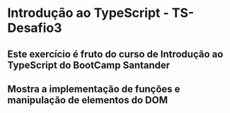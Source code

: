 # Introdução ao TypeScript - TS-Desafio3
## Este exercício é fruto do curso de Introdução ao TypeScript do BootCamp Santander
## Mostra a implementação de funções e manipulação de elementos do DOM
